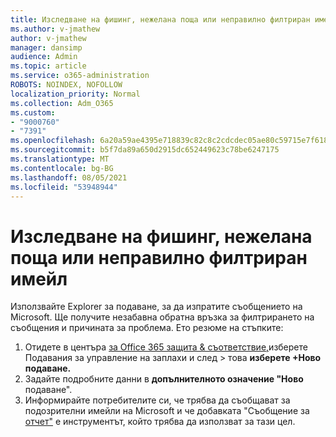 ```yaml
---
title: Изследване на фишинг, нежелана поща или неправилно филтриран имейл
ms.author: v-jmathew
author: v-jmathew
manager: dansimp
audience: Admin
ms.topic: article
ms.service: o365-administration
ROBOTS: NOINDEX, NOFOLLOW
localization_priority: Normal
ms.collection: Adm_O365
ms.custom:
- "9000760"
- "7391"
ms.openlocfilehash: 6a20a59ae4395e718839c82c8c2cdcdec05ae80c59715e7f618e75b9d5428b64
ms.sourcegitcommit: b5f7da89a650d2915dc652449623c78be6247175
ms.translationtype: MT
ms.contentlocale: bg-BG
ms.lasthandoff: 08/05/2021
ms.locfileid: "53948944"
---
```

# <a name="investigate-phishing-spam-or-incorrectly-filtered-email"></a>Изследване на фишинг, нежелана поща или неправилно филтриран имейл

Използвайте Explorer за подаване, за да изпратите съобщението на Microsoft. Ще получите незабавна обратна връзка за филтрирането на съобщения и причината за проблема. Ето резюме на стъпките:

1. Отидете в центъра [за Office 365 защита & съответствие,](https://go.microsoft.com/fwlink/p/?linkid=2077143)изберете Подавания за управление на заплахи и след   >  това **изберете +Ново подаване.**
2. Задайте подробните данни в **допълнителното означение "Ново** подаване".
3. Информирайте потребителите си, че трябва да съобщават за подозрителни имейли на Microsoft и че добавката "Съобщение за [отчет"](https://go.microsoft.com/fwlink/?linkid=2092385) е инструментът, който трябва да използват за тази цел.
